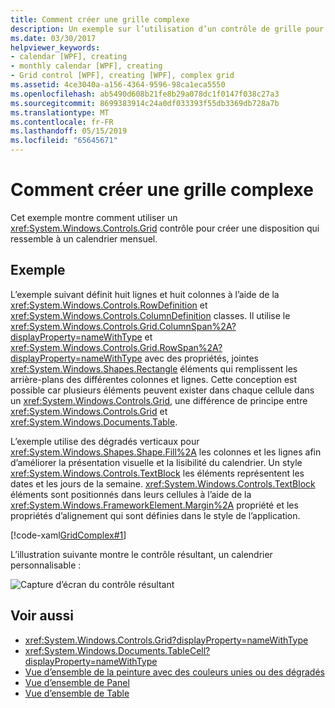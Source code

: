 ```yaml
---
title: Comment créer une grille complexe
description: Un exemple sur l’utilisation d’un contrôle de grille pour créer une disposition qui ressemble à un calendrier mensuel.
ms.date: 03/30/2017
helpviewer_keywords:
- calendar [WPF], creating
- monthly calendar [WPF], creating
- Grid control [WPF], creating [WPF], complex grid
ms.assetid: 4ce3040a-a156-4364-9596-98ca1eca5550
ms.openlocfilehash: ab5490d608b21fe8b29a078dc1f0147f038c27a3
ms.sourcegitcommit: 8699383914c24a0df033393f55db3369db728a7b
ms.translationtype: MT
ms.contentlocale: fr-FR
ms.lasthandoff: 05/15/2019
ms.locfileid: "65645671"
---
```

# <a name="how-to-create-a-complex-grid"></a>Comment créer une grille complexe

Cet exemple montre comment utiliser un <xref:System.Windows.Controls.Grid> contrôle pour créer une disposition qui ressemble à un calendrier mensuel.

## <a name="example"></a>Exemple

L’exemple suivant définit huit lignes et huit colonnes à l’aide de la <xref:System.Windows.Controls.RowDefinition> et <xref:System.Windows.Controls.ColumnDefinition> classes. Il utilise le <xref:System.Windows.Controls.Grid.ColumnSpan%2A?displayProperty=nameWithType> et <xref:System.Windows.Controls.Grid.RowSpan%2A?displayProperty=nameWithType> avec des propriétés, jointes <xref:System.Windows.Shapes.Rectangle> éléments qui remplissent les arrière-plans des différentes colonnes et lignes. Cette conception est possible car plusieurs éléments peuvent exister dans chaque cellule dans un <xref:System.Windows.Controls.Grid>, une différence de principe entre <xref:System.Windows.Controls.Grid> et <xref:System.Windows.Documents.Table>.

L’exemple utilise des dégradés verticaux pour <xref:System.Windows.Shapes.Shape.Fill%2A> les colonnes et les lignes afin d’améliorer la présentation visuelle et la lisibilité du calendrier. Un style <xref:System.Windows.Controls.TextBlock> les éléments représentent les dates et les jours de la semaine. <xref:System.Windows.Controls.TextBlock> éléments sont positionnés dans leurs cellules à l’aide de la <xref:System.Windows.FrameworkElement.Margin%2A> propriété et les propriétés d’alignement qui sont définies dans le style de l’application.

[!code-xaml[GridComplex#1](~/samples/snippets/csharp/VS_Snippets_Wpf/GridComplex/CS/default.xaml#1)]

L’illustration suivante montre le contrôle résultant, un calendrier personnalisable :

![Capture d’écran du contrôle résultant](././media/how-to-create-a-complex-grid/wpf-manual-calendar.png)

## <a name="see-also"></a>Voir aussi

- <xref:System.Windows.Controls.Grid?displayProperty=nameWithType>
- <xref:System.Windows.Documents.TableCell?displayProperty=nameWithType>
- [Vue d’ensemble de la peinture avec des couleurs unies ou des dégradés](../graphics-multimedia/painting-with-solid-colors-and-gradients-overview.md)
- [Vue d’ensemble de Panel](panels-overview.md)
- [Vue d’ensemble de Table](../advanced/table-overview.md)
